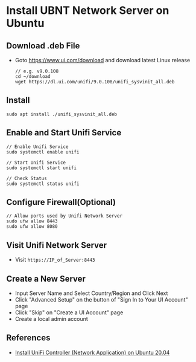 # Install UBNT Network Server on Ubuntu 

## Download .deb File
* Goto <https://www.ui.com/download> and download latest Linux release

  ```
  // e.g. v9.0.108
  cd ~/download
  wget https://dl.ui.com/unifi/9.0.108/unifi_sysvinit_all.deb
  ``` 

## Install
```
sudo apt install ./unifi_sysvinit_all.deb
```

## Enable and Start Unifi Service
```
// Enable Unifi Service
sudo systemctl enable unifi

// Start Unifi Service
sudo systemctl start unifi

// Check Status
sudo systemctl status unifi
```

## Configure Firewall(Optional)

```
// Allow ports used by Unifi Network Server
sudo ufw allow 8443
sudo ufw allow 8080
```

## Visit Unifi Network Server
* Visit `https://IP_of_Server:8443`

## Create a New Server
* Input Server Name and Select Country/Region and Click Next
* Click "Advanced Setup" on the button of "Sign In to Your UI Account" page
* Click "Skip" on "Create a UI Account" page
* Create a local admin account

## References
* [Install UniFi Controller (Network Application) on Ubuntu 20.04](https://computingforgeeks.com/install-unifi-controller-network-application-on-ubuntu/)
